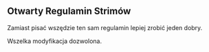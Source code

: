 ## Otwarty Regulamin Strimów

Zamiast pisać wszędzie ten sam regulamin lepiej zrobić jeden dobry.

Wszelka modyfikacja dozwolona.
